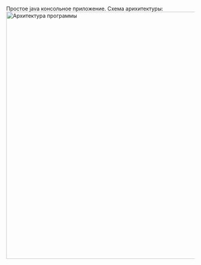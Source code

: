 Простое java консольное приложение.
Схема арихитектуры:<img width="571" height="661" alt="Архитектура программы" src="https://github.com/user-attachments/assets/79428b56-df92-41a0-8edf-05d0eb631ed1" />
